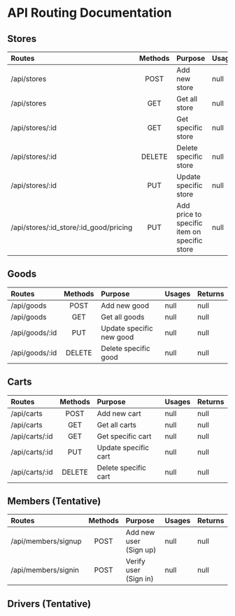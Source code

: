 # API Routing Documentation

## Stores
| Routes | Methods | Purpose |Usages | Returns |
| :--- | :---: | :--- |:--- | :---|
| /api/stores | POST | Add new store | null | null |
| /api/stores | GET | Get all store | null | null |
| /api/stores/:id | GET | Get specific store | null | null |
| /api/stores/:id | DELETE | Delete specific store | null | null |
| /api/stores/:id | PUT | Update specific store | null | null |
| /api/stores/:id_store/:id_good/pricing | PUT | Add price to specific item on specific store| null | null |

## Goods
| Routes | Methods | Purpose |Usages | Returns |
| :--- | :---: | :--- |:--- | :---|
| /api/goods | POST | Add new good | null | null |
| /api/goods | GET | Get all goods | null | null |
| /api/goods/:id | PUT | Update specific new good | null | null |
| /api/goods/:id | DELETE | Delete specific good | null | null |

## Carts
| Routes | Methods | Purpose |Usages | Returns |
| :--- | :---: | :--- |:--- | :---|
| /api/carts | POST | Add new cart | null | null |
| /api/carts | GET | Get all carts | null | null |
| /api/carts/:id | GET | Get specific cart | null | null |
| /api/carts/:id | PUT | Update specific cart | null | null |
| /api/carts/:id | DELETE | Delete specific cart | null | null |

## Members (Tentative)
| Routes | Methods | Purpose |Usages | Returns |
| :--- | :---: | :--- |:--- | :---|
| /api/members/signup | POST | Add new user (Sign up) | null | null |
| /api/members/signin | POST | Verify user (Sign in)| null | null |

## Drivers (Tentative)
